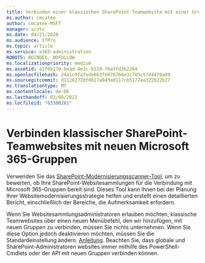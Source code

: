 ```yaml
---
title: Verbinden einer klassischen SharePoint-Teamwebsite mit einer Gruppe
ms.author: cmcatee
author: cmcatee-MSFT
manager: scotv
ms.date: 04/21/2020
ms.audience: ITPro
ms.topic: article
ms.service: o365-administration
ROBOTS: NOINDEX, NOFOLLOW
ms.localizationpriority: medium
ms.assetid: a1f6b170-bead-4e1c-b119-f6affd2b2264
ms.openlocfilehash: 24a1c9fafede0b3f6078766e3c785c57d4479a09
ms.sourcegitcommit: d11262728f0617a843a0117cb5172aa322022b27
ms.translationtype: MT
ms.contentlocale: de-DE
ms.lasthandoff: 03/08/2022
ms.locfileid: "63300281"
---
```

# <a name="connect-classic-sharepoint-team-sites-to-new-microsoft-365-groups"></a>Verbinden klassischer SharePoint-Teamwebsites mit neuen Microsoft 365-Gruppen

Verwenden Sie das [SharePoint-Modernisierungsscanner-Tool](https://go.microsoft.com/fwlink/?linkid=873066), um zu bewerten, ob Ihre SharePoint-Websitesammlungen für die Verbindung mit Microsoft 365-Gruppen bereit sind. Dieses Tool kann Ihnen bei der Planung Ihrer Websitemodernisierungsstrategie helfen und erstellt einen detaillierten Bericht, einschließlich der Bereiche, die Aufmerksamkeit erfordern.
  
Wenn Sie Websitesammlungsadministratoren erlauben möchten, klassische Teamwebsites über einen neuen Menübefehl, den wir hinzufügen, mit neuen Gruppen zu verbinden, müssen Sie nichts unternehmen. Wenn Sie diese Option jedoch deaktivieren möchten, müssen Sie die Standardeinstellung ändern. [Anleitung](https://go.microsoft.com/fwlink/?linkid=2004316). Beachten Sie, dass globale und SharePoint-Administratoren websites immer mithilfe des PowerShell-Cmdlets oder der API mit neuen Gruppen verbinden können.
  

